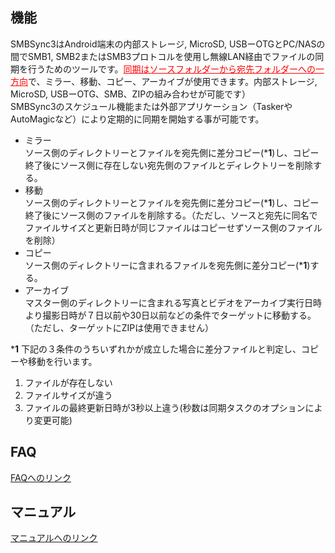 ## 機能  
SMBSync3はAndroid端末の内部ストレージ, MicroSD, USBーOTGとPC/NASの間でSMB1, SMB2またはSMB3プロトコルを使用し無線LAN経由でファイルの同期を行うためのツールです。<span style="color: red; "><u>同期はソースフォルダーから宛先フォルダーへの一方向</u></span>で、ミラー、移動、コピー、アーカイブが使用できます。内部ストレージ, MicroSD, USBーOTG、SMB、ZIPの組み合わせが可能です）  
SMBSync3のスケジュール機能または外部アプリケーション（TaskerやAutoMagicなど）により定期的に同期を開始する事が可能です。   

- ミラー  
  ソース側のディレクトリーとファイルを宛先側に差分コピー(***1**)し、コピー終了後にソース側に存在しない宛先側のファイルとディレクトリーを削除する。  
- 移動  
  ソース側のディレクトリーとファイルを宛先側に差分コピー(***1**)し、コピー終了後にソース側のファイルを削除する。（ただし、ソースと宛先に同名でファイルサイズと更新日時が同じファイルはコピーせずソース側のファイルを削除）  
- コピー  
  ソース側のディレクトリーに含まれるファイルを宛先側に差分コピー(***1**)する。  
- アーカイブ  
マスター側のディレクトリーに含まれる写真とビデオをアーカイブ実行日時より撮影日時が７日以前や30日以前などの条件でターゲットに移動する。（ただし、ターゲットにZIPは使用できません）  

***1** 下記の３条件のうちいずれかが成立した場合に差分ファイルと判定し、コピーや移動を行います。

1. ファイルが存在しない  
1. ファイルサイズが違う  
1. ファイルの最終更新日時が3秒以上違う(秒数は同期タスクのオプションにより変更可能)

## FAQ
[FAQへのリンク](https://sentaroh.github.io/Documents/SMBSync3/SMBSync3_FAQ_JA.htm)

## マニュアル

[マニュアルへのリンク](https://sentaroh.github.io/Documents/SMBSync3/SMBSync3_Desc_JA.htm)
